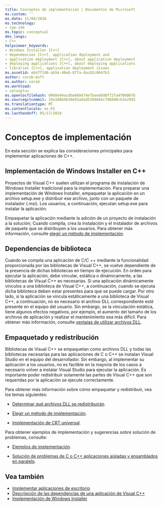 ```yaml
---
title: Conceptos de implementación | Documentos de Microsoft
ms.custom: ''
ms.date: 11/04/2016
ms.technology:
- cpp-ide
ms.topic: conceptual
dev_langs:
- C++
helpviewer_keywords:
- Windows Installer [C++]
- dependencies [C++], application deployment and
- application deployment [C++], about application deployment
- deploying applications [C++], about deploying applications
- libraries [C++], application deployment issues
ms.assetid: ebd7f246-ab54-40e8-87fa-dac02c0047b3
author: corob-msft
ms.author: corob
ms.workload:
- cplusplus
ms.openlocfilehash: 0960e94acdbe660474efbeeddd0f72fa4f0606f6
ms.sourcegitcommit: 19a108b4b30e93a9ad5394844c798490cb3e2945
ms.translationtype: MT
ms.contentlocale: es-ES
ms.lasthandoff: 05/17/2018
---
```

# <a name="deployment-concepts"></a>Conceptos de implementación

En esta sección se explica las consideraciones principales para implementar aplicaciones de C++.

## <a name="windows-installer-deployment-in-c"></a>Implementación de Windows Installer en C++

Proyectos de Visual C++ suelen utilizan el programa de instalación de Windows Installer tradicional para la implementación. Para preparar una implementación de Windows Installer, empaquetar la aplicación en un archivo setup.exe y distribuir ese archivo, junto con un paquete de instalador (.msi). Los usuarios, a continuación, ejecutan setup.exe para instalar la aplicación.

Empaquetar la aplicación mediante la adición de un proyecto de instalación a la solución; Cuando compila, crea la instalación y el instalador de archivos de paquete que se distribuyen a los usuarios. Para obtener más información, consulte [elegir un método de implementación](../ide/choosing-a-deployment-method.md).

## <a name="library-dependencies"></a>Dependencias de biblioteca

Cuando se compila una aplicación de C/C ++ mediante la funcionalidad proporcionada por las bibliotecas de Visual C++, se vuelve dependiente de la presencia de dichas bibliotecas en tiempo de ejecución. En orden para ejecutar la aplicación, debe vincular, estática o dinámicamente, a las bibliotecas de Visual C++ es necesarias. Si una aplicación dinámicamente vínculos a una biblioteca de Visual C++, a continuación, cuando se ejecuta dicha biblioteca deben estar presentes para que se puede cargar. Por otro lado, si la aplicación se vincula estáticamente a una biblioteca de Visual C++, a continuación, no es necesario el archivo DLL correspondiente esté presente en el equipo del usuario. Sin embargo, se la vinculación estática, tiene algunos efectos negativos, por ejemplo, el aumento del tamaño de los archivos de aplicación y realizar el mantenimiento sea más difícil. Para obtener más información, consulte [ventajas de utilizar archivos DLL](../build/dlls-in-visual-cpp.md#advantages-of-using-dlls).

## <a name="packaging-and-redistributing"></a>Empaquetado y redistribución

Bibliotecas de Visual C++ se empaquetan como archivos DLL y todas las bibliotecas necesarias para las aplicaciones de C o C++ se instalan Visual Studio en el equipo del desarrollador. Sin embargo, al implementar su aplicación a los usuarios, no es factible en la mayoría de los casos a necesario volver a instalar Visual Studio para ejecutar la aplicación. Es importante poder redistribuir solamente las partes de Visual C++ que son requeridas por la aplicación se ejecute correctamente.

Para obtener más información sobre cómo empaquetar y redistribuir, vea los temas siguientes:

- [Determinar qué archivos DLL se redistribuirán](../ide/determining-which-dlls-to-redistribute.md).

- [Elegir un método de implementación](../ide/choosing-a-deployment-method.md).

- [Implementación de CRT universal](universal-crt-deployment.md).

Para obtener ejemplos de implementación y sugerencias sobre solución de problemas, consulte:

- [Ejemplos de implementación](../ide/deployment-examples.md).

- [Solución de problemas de C o C++ aplicaciones aisladas y ensamblados en paralelo](../build/troubleshooting-c-cpp-isolated-applications-and-side-by-side-assemblies.md).

## <a name="see-also"></a>Vea también

- [Implementar aplicaciones de escritorio](../ide/deploying-native-desktop-applications-visual-cpp.md)
- [Descripción de las dependencias de una aplicación de Visual C++](../ide/understanding-the-dependencies-of-a-visual-cpp-application.md)
- [Implementación de Windows Installer](http://msdn.microsoft.com/en-us/121be21b-b916-43e2-8f10-8b080516d2a0)
